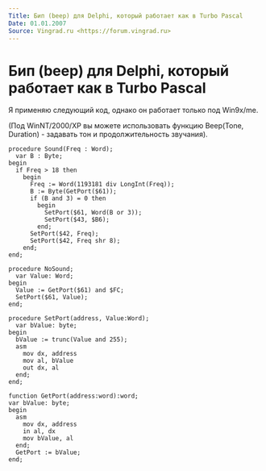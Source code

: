 ```yaml
---
Title: Бип (beep) для Delphi, который работает как в Turbo Pascal
Date: 01.01.2007
Source: Vingrad.ru <https://forum.vingrad.ru>
---
```



Бип (beep) для Delphi, который работает как в Turbo Pascal
====================================================

Я применяю следующий код, однако он работает только под Win9x/me.

(Под WinNT/2000/XP вы можете использовать функцию Beep(Tone, Duration) -
задавать тон и продолжительность звучания).

    procedure Sound(Freq : Word);
      var B : Byte;
    begin 
      if Freq > 18 then
        begin
          Freq := Word(1193181 div LongInt(Freq));
          B := Byte(GetPort($61)); 
          if (B and 3) = 0 then
            begin
              SetPort($61, Word(B or 3));
              SetPort($43, $B6);
            end; 
          SetPort($42, Freq);
          SetPort($42, Freq shr 8);
        end;
    end; 
     
    procedure NoSound;
      var Value: Word;
    begin 
      Value := GetPort($61) and $FC;
      SetPort($61, Value);
    end; 
     
    procedure SetPort(address, Value:Word);
      var bValue: byte;
    begin 
      bValue := trunc(Value and 255);
      asm
        mov dx, address
        mov al, bValue
        out dx, al
      end;
    end; 
     
    function GetPort(address:word):word;
    var bValue: byte;
    begin 
      asm
        mov dx, address
        in al, dx
        mov bValue, al
      end;
      GetPort := bValue;
    end;

